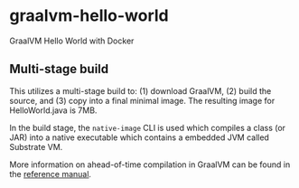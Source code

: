 # graalvm-hello-world
GraalVM Hello World with Docker

## Multi-stage build
This utilizes a multi-stage build to: (1) download GraalVM, (2) build the source, and (3) copy into a final minimal image. The resulting image for HelloWorld.java is 7MB.

In the build stage, the `native-image` CLI is used which compiles a class (or JAR) into a native executable which contains a embedded JVM called Substrate VM.

More information on ahead-of-time compilation in GraalVM can be found in the [reference manual](https://www.graalvm.org/docs/reference-manual/aot-compilation/).
